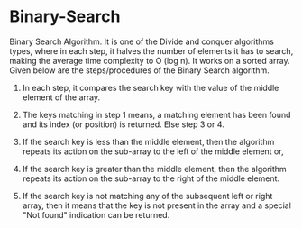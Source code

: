 # Binary-Search
Binary Search Algorithm. It is one of the Divide and conquer algorithms types, where in each step, it halves the number of elements it has to search, making the average time complexity to O (log n). It works on a sorted array. Given below are the steps/procedures of the Binary Search algorithm.

   1. In each step, it compares the search key with the value of the middle element of the array.

   2. The keys matching in step 1 means, a matching element has been found and its index (or position) is returned. Else step 3 or 4.

   3. If the search key is less than the middle element, then the algorithm repeats its action on the sub-array to the left of the middle element or,

   4. If the search key is greater than the middle element, then the algorithm repeats its action on the sub-array to the right of the middle element.

   5. If the search key is not matching any of the subsequent left or right array, then it means that the key is not present in the array and a special "Not found" indication can be returned.
